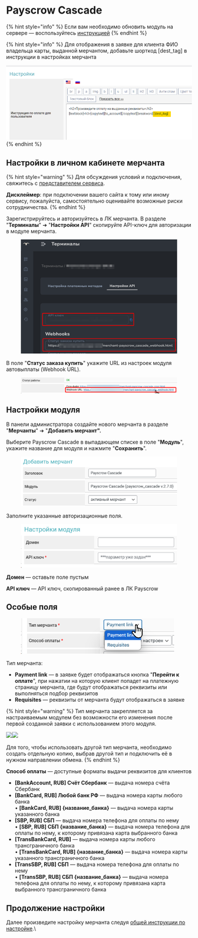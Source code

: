 # Payscrow Cascade

{% hint style="info" %}
Если вам необходимо обновить модуль на сервере — воспользуйтесь [инструкцией](https://premium.gitbook.io/main/osnovnye-nastroiki/faq/obnovlenie-failov-skripta-na-servere/kak-obnovit-faily-na-servere#moduli-merchantov-i-avtovyplat)
{% endhint %}

{% hint style="info" %}
Для отображения в заявке для клиента ФИО владельца карты, выданной мерчантом, добавьте шорткод \[dest\_tag] в инструкции в настройках мерчанта

![](<../../../../.gitbook/assets/image (1686).png>)
{% endhint %}

## Настройки в личном кабинете мерчанта

{% hint style="warning" %}
Для обсуждения условий и подключения, свяжитесь с [представителем сервиса](https://t.me/Payscrow).

**Дисклеймер**: при подключении вашего сайта к тому или иному сервису, пожалуйста, самостоятельно оценивайте возможные риски сотрудничества.
{% endhint %}

Зарегистрируйтесь и авторизуйтесь в ЛК мерчанта. В разделе "**Терминалы**" ➔ "**Настройки API**" скопируйте API-ключ для авторизации в модуле мерчанта.

<figure><img src="../../../../.gitbook/assets/image (2222).png" alt=""><figcaption></figcaption></figure>

В поле "**Статус заказа купить**" укажите URL из настроек модуля автовыплаты (Webhook URL).

<figure><img src="../../../../.gitbook/assets/image (2224).png" alt=""><figcaption></figcaption></figure>

## Настройки модуля

В панели администратора создайте нового мерчанта в разделе "**Мерчанты**" ➔ "**Добавить мерчант".**

Выберите Payscrow Cascade в выпадающем списке в поле "**Модуль**", укажите название для модуля и нажмите "**Сохранить**".

<figure><img src="../../../../.gitbook/assets/image (2225).png" alt="" width="499"><figcaption></figcaption></figure>

Заполните указанные авторизационные поля.

<figure><img src="../../../../.gitbook/assets/image (2226).png" alt="" width="442"><figcaption></figcaption></figure>

**Домен** — оставьте поле пустым

**API ключ** — API ключ, скопированный ранее в ЛК Payscrow

## Особые поля

<figure><img src="../../../../.gitbook/assets/image (2227).png" alt="" width="416"><figcaption></figcaption></figure>

Тип мерчанта:

* **Payment link** — в заявке будет отображаться кнопка "**Перейти к оплате**", при нажатии на которую клиент попадет на платежную страницу мерчанта, где будут отображаться реквизиты или выполняться подбор реквизитов
* **Requisites** — реквизиты от мерчанта будут отображаться в заявке

{% hint style="warning" %}
Тип мерчанта закрепляется за настраиваемым модулем без возможности его изменения после первой созданной заявки с использованием этого модуля.

![](https://premium.gitbook.io/main/~gitbook/image?url=https%3A%2F%2F2574066779-files.gitbook.io%2F%7E%2Ffiles%2Fv0%2Fb%2Fgitbook-x-prod.appspot.com%2Fo%2Fspaces%252Fm9kqZXsNykrN6VyxxXBO%252Fuploads%252FzcRcd0cY32xbgh1lhGx6%252Fimage.png%3Falt%3Dmedia%26token%3Df1f65b44-fd81-4597-98d5-b705a410977f\&width=300\&dpr=4\&quality=100\&sign=57a702c3\&sv=2)![](https://premium.gitbook.io/main/~gitbook/image?url=https%3A%2F%2F2574066779-files.gitbook.io%2F%7E%2Ffiles%2Fv0%2Fb%2Fgitbook-x-prod.appspot.com%2Fo%2Fspaces%252Fm9kqZXsNykrN6VyxxXBO%252Fuploads%252FVQqDVFVlJ7dwBTiSb2Rf%252Fimage.png%3Falt%3Dmedia%26token%3D16a4d0bc-48dc-4280-8e0a-8733cdb18f94\&width=300\&dpr=4\&quality=100\&sign=7c7aa62c\&sv=2)&#x20;

Для того, чтобы использовать другой тип мерчанта, необходимо создать отдельную копию, выбрав другой тип и подключить её в нужном направлении обмена.
{% endhint %}

**Способ оплаты** — доступные форматы выдачи реквизитов для клиентов

* **\[BankAccount, RUB] Счёт Сбербанк** — выдача номера счёта Сбербанк
* **\[BankCard, RUB] Любой банк РФ** — выдача номера карты любого банка\
  • **\[BankCard, RUB] {название\_банка}** — выдача номера карты указанного банка
* **\[SBP, RUB] СБП** — выдача номера телефона для оплаты по нему\
  • **\[SBP, RUB] СБП {название\_банка}** — выдача номера телефона для оплаты по нему, к которому привязана карта выбранного банка
* **\[TransBankCard, RUB]** — выдача номера карты любого трансграничного банка\
  • **\[TransBankCard, RUB] {название\_банка}** — выдача номера карты указанного трансграничного банка
* **\[TransSBP, RUB] СБП** — выдача номера телефона для оплаты по нему\
  • **\[TransSBP, RUB] СБП {название\_банка}** — выдача номера телефона для оплаты по нему, к которому привязана карта выбранного трансграничного банка

## Продолжение настройки

Далее произведите настройку мерчанта следуя [общей инструкции по настройке](https://premium.gitbook.io/rukovodstvo-polzovatelya/osnovnye-nastroiki/merchanty-i-avtovyplaty/merchanty/obshie-nastroiki-merchantov).\

